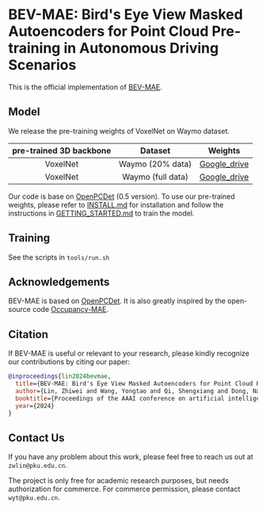 # BEV-MAE: Bird's Eye View Masked Autoencoders for Point Cloud Pre-training in Autonomous Driving Scenarios

This is the official implementation of [BEV-MAE](https://arxiv.org/abs/2212.05758).



## Model

We release the pre-training weights of VoxelNet on Waymo dataset.

| pre-trained 3D backbone |      Dataset      |                           Weights                            |
| :---------------------: | :---------------: | :----------------------------------------------------------: |
|        VoxelNet         | Waymo (20% data)  | [Google_drive](https://drive.google.com/file/d/1S2a2uhmRPqWQ6LGcFHfw-Cdch1jdgY6U/view?usp=share_link) |
|        VoxelNet         | Waymo (full data) | [Google_drive](https://drive.google.com/file/d/1d8CXTSjFASXOo9UZ2fhmIyUObClEJ6od/view?usp=share_link) |

Our code is base on [OpenPCDet](https://github.com/open-mmlab/OpenPCDet) (0.5 version). To use our pre-trained weights, please refer to [INSTALL.md](https://github.com/open-mmlab/OpenPCDet/blob/master/docs/INSTALL.md) for installation and follow the instructions in [GETTING_STARTED.md](https://github.com/open-mmlab/OpenPCDet/blob/master/docs/GETTING_STARTED.md) to train the model.



## Training

See the scripts in `tools/run.sh`



## Acknowledgements

BEV-MAE is based on [OpenPCDet](https://github.com/open-mmlab/OpenPCDet). It is also greatly inspired by the open-source code [Occupancy-MAE](https://github.com/chaytonmin/Occupancy-MAE).




## Citation

If BEV-MAE is useful or relevant to your research, please kindly recognize our contributions by citing our paper:

```bibtex
@inproceedings{lin2024bevmae,
  title={BEV-MAE: Bird's Eye View Masked Autoencoders for Point Cloud Pre-training in Autonomous Driving Scenarios},
  author={Lin, Zhiwei and Wang, Yongtao and Qi, Shengxiang and Dong, Nan and Yang, Ming-Hsuan},
  booktitle={Proceedings of the AAAI conference on artificial intelligence},
  year={2024}
}
```



## Contact Us

If you have any problem about this work, please feel free to reach us out at `zwlin@pku.edu.cn`.

The project is only free for academic research purposes, but needs authorization for commerce. For commerce permission, please contact `wyt@pku.edu.cn`.
